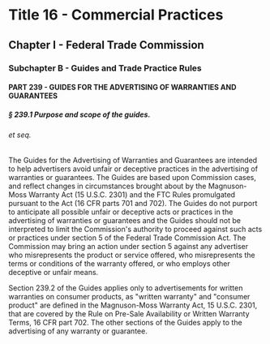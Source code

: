 
# Title 16 - Commercial Practices
## Chapter I - Federal Trade Commission
### Subchapter B - Guides and Trade Practice Rules
#### PART 239 - GUIDES FOR THE ADVERTISING OF WARRANTIES AND GUARANTEES
##### § 239.1 Purpose and scope of the guides.
###### et seq.

The Guides for the Advertising of Warranties and Guarantees are intended to help advertisers avoid unfair or deceptive practices in the advertising of warranties or guarantees. The Guides are based upon Commission cases, and reflect changes in circumstances brought about by the Magnuson-Moss Warranty Act (15 U.S.C. 2301) and the FTC Rules promulgated pursuant to the Act (16 CFR parts 701 and 702). The Guides do not purport to anticipate all possible unfair or deceptive acts or practices in the advertising of warranties or guarantees and the Guides should not be interpreted to limit the Commission's authority to proceed against such acts or practices under section 5 of the Federal Trade Commission Act. The Commission may bring an action under section 5 against any advertiser who misrepresents the product or service offered, who misrepresents the terms or conditions of the warranty offered, or who employs other deceptive or unfair means.

Section 239.2 of the Guides applies only to advertisements for written warranties on consumer products, as "written warranty" and "consumer product" are defined in the Magnuson-Moss Warranty Act, 15 U.S.C. 2301, that are covered by the Rule on Pre-Sale Availability or Written Warranty Terms, 16 CFR part 702. The other sections of the Guides apply to the advertising of any warranty or guarantee.
